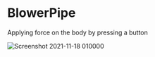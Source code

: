 # BlowerPipe
Applying force on the body by pressing a button

![Screenshot 2021-11-18 010000](https://user-images.githubusercontent.com/82047275/142269600-3f8ff215-108a-4497-993e-1ae928ba5353.png)
